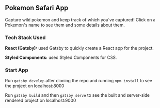 ## Pokemon Safari App

Capture wild pokemon and keep track of which you've captured! Click on a Pokemon's name to see them and some details about them.

### Tech Stack Used

**React (Gatsby):** used Gatsby to quickly create a React app for the project. 

**Styled Components:** used Styled Components for CSS.

### Start App

Run `gatsby develop` after cloning the repo and running `npm install` to see the project on localhost:8000

Run `gatsby build` and then `gatsby serve` to see the  built and server-side rendered project on localhost:9000
